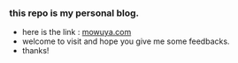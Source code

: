### this repo is  my  personal blog. ###

- here is the link : [mowuya.com](mowuya.com)
- welcome to visit and hope you give me some feedbacks.
- thanks!
